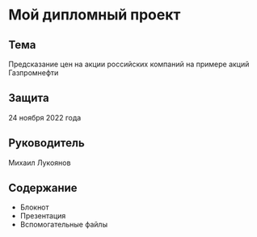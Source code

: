 # Мой дипломный проект
## Тема
Предсказание цен на акции российских компаний на примере акций Газпромнефти
## Защита
24 ноября 2022 года
## Руководитель
Михаил Лукоянов
## Содержание
- Блокнот
- Презентация
- Вспомогательные файлы
